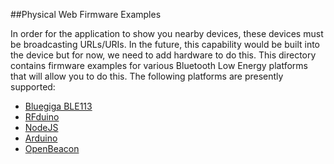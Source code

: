 ##Physical Web Firmware Examples

In order for the application to show you nearby devices, these devices must be broadcasting URLs/URIs. In the future, this capability would be built into the device but for now, we need to add hardware to do this. This directory contains firmware examples for various Bluetooth Low Energy platforms that will allow you to do this. The following platforms are presently supported:

* [Bluegiga BLE113][1]
* [RFduino][2]
* [NodeJS][3]
* [Arduino][4]
* [OpenBeacon][5]

[1]: BLE113
[2]: RFduino
[3]: nodejs
[4]: arduino
[5]: OpenBeacon
